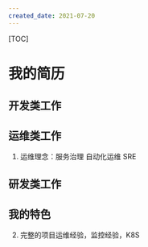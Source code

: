 ```yaml
---
created_date: 2021-07-20
---
```


[TOC]

# 我的简历

## 开发类工作

## 运维类工作

1. 运维理念：服务治理 自动化运维 SRE

## 研发类工作

## 我的特色

2. 完整的项目运维经验，监控经验，K8S
